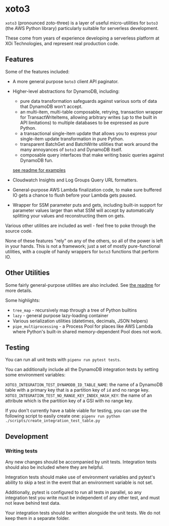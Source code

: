 # xoto3

`xoto3` (pronounced zoto-three) is a layer of useful micro-utilities
for `boto3` (the AWS Python library) particularly suitable for
serverless development.

These come from years of experience developing a serverless platform
at XOi Technologies, and represent real production code.

## Features

Some of the features included:

- A more general purpose `boto3` client API paginator.

- Higher-level abstractions for DynamoDB, including:

  - pure data transformation safeguards against various sorts of data
    that DynamoDB won't accept.
  - an multi-item, multi-table composable, retrying, transaction
    wrapper for TransactWriteItems, allowing arbitrary writes (up to
    the built in API limitations) to multiple databases to be
    expressed as pure Python.
  - a transactional single-item update that allows you to express your
    single-item update transformation in pure Python.
  - transparent BatchGet and BatchWrite utilities that work around the
    many annoyances of `boto3` and DynamoDB itself.
  - composable query interfaces that make writing basic queries against DynamoDB fun.

  [see readme for examples](xoto3/dynamodb/README.md)

- Cloudwatch Insights and Log Groups Query URL formatters.

- General-purpose AWS Lambda finalization code, to make sure buffered
  IO gets a chance to flush before your Lambda gets paused.

- Wrapper for SSM parameter puts and gets, including built-in support
  for parameter values larger than what SSM will accept by
  automatically splitting your values and reconstructing them on gets.

Various other utilities are included as well - feel free to poke through the source code.

None of these features "rely" on any of the others, so all of the
power is left in your hands. This is not a framework; just a set of
mostly pure-functional utilities, with a couple of handy wrappers for
`boto3` functions that perform IO.

## Other Utilities

Some fairly general-purpose utilities are also included. See [the readme](xoto3/utils/README.md) for more details.

Some highlights:

- `tree_map` - recursively map through a tree of Python builtins
- `lazy` - general purpose lazy-loading container
- Various serialization utilities (datetimes, decimals, JSON helpers)
- `pipe_multiprocessing` - a Process Pool for places like AWS Lambda
  where Python's built-in shared memory-dependent Pool does not work.

## Testing

You can run all unit tests with `pipenv run pytest tests`.

You can additionally include all the DynamoDB integration tests by
setting some environment variables:

`XOTO3_INTEGRATION_TEST_DYNAMODB_ID_TABLE_NAME`: the name of a
DynamoDB table with a primary key that is a partition key of `id`
and no range key.
`XOTO3_INTEGRATION_TEST_NO_RANGE_KEY_INDEX_HASH_KEY`: the name of an
attribute which is the partition key of a GSI with no range key.

If you don't currently have a table viable for testing, you can use the following script to easily create one:
`pipenv run python ./scripts/create_integration_test_table.py`

## Development

### Writing tests

Any new changes should be accompanied by unit tests. Integration tests
should also be included where they are helpful.

Integration tests should make use of environment variables and pytest's
ability to skip a test in the event that an environment variable is not set.

Additionally, pytest is configured to run all tests in parallel, so any
integration test you write must be independent of any other test, and must not
leave behind test data.

Your integration tests should be written alongside the unit tests. We do not keep
them in a separate folder.
